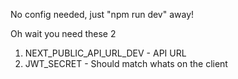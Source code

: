 No config needed, just "npm run dev" away!

Oh wait you need these 2

1. NEXT_PUBLIC_API_URL_DEV - API URL
2. JWT_SECRET - Should match whats on the client
